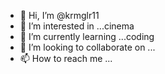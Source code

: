 - 👋 Hi, I’m @krmglr11
- 👀 I’m interested in ...cinema
- 🌱 I’m currently learning ...coding
- 💞️ I’m looking to collaborate on ...
- 📫 How to reach me ...

<!---
krmglr11/krmglr11 is a ✨ special ✨ repository because its `README.md` (this file) appears on your GitHub profile.
You can click the Preview link to take a look at your changes.
--->
